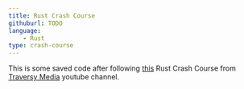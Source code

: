 ```yaml
---
title: Rust Crash Course
githuburl: TODO
language:
    - Rust
type: crash-course
---
```


This is some saved code after following [this](#) Rust Crash Course from [Traversy Media](#) youtube channel.